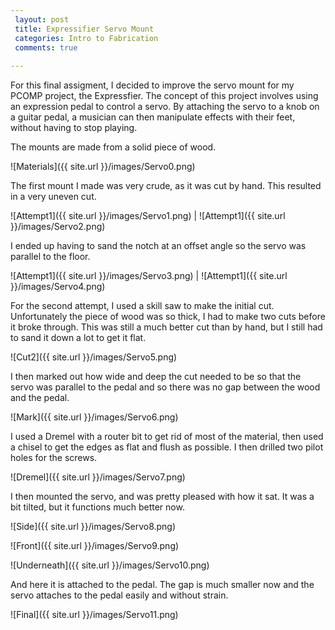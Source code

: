 ```yaml
---
 layout: post
 title: Expressifier Servo Mount
 categories: Intro to Fabrication
 comments: true
 
---
```

For this final assigment, I decided to improve the servo mount for my PCOMP project, the Expressfier. The concept of this project involves using an expression pedal to control a servo. By attaching the servo to a knob on a guitar pedal, a musician can then manipulate effects with their feet, without having to stop playing. 

The mounts are made from a solid piece of wood. 

![Materials]({{ site.url }}/images/Servo0.png) 

The first mount I made was very crude, as it was cut by hand. This resulted in a very uneven cut. 

![Attempt1]({{ site.url }}/images/Servo1.png) | 
![Attempt1]({{ site.url }}/images/Servo2.png) 

I ended up having to sand the notch at an offset angle so the servo was parallel to the floor. 

![Attempt1]({{ site.url }}/images/Servo3.png) | 
![Attempt1]({{ site.url }}/images/Servo4.png) 

For the second attempt, I used a skill saw to make the initial cut. Unfortunately the piece of wood was so thick, I had to make two cuts before it broke through. This was still a much better cut than by hand, but I still had to sand it down a lot to get it flat. 

![Cut2]({{ site.url }}/images/Servo5.png)

I then marked out how wide and deep the cut needed to be so that the servo was parallel to the pedal and so there was no gap between the wood and the pedal. 

![Mark]({{ site.url }}/images/Servo6.png)

I used a Dremel with a router bit to get rid of most of the material, then used a chisel to get the edges as flat and flush as possible. I then drilled two pilot holes for the screws.

![Dremel]({{ site.url }}/images/Servo7.png)

I then mounted the servo, and was pretty pleased with how it sat. It was a bit tilted, but it functions much better now. 

![Side]({{ site.url }}/images/Servo8.png)

![Front]({{ site.url }}/images/Servo9.png)

![Underneath]({{ site.url }}/images/Servo10.png)

And here it is attached to the pedal. The gap is much smaller now and the servo attaches to the pedal easily and without strain. 

![Final]({{ site.url }}/images/Servo11.png)

